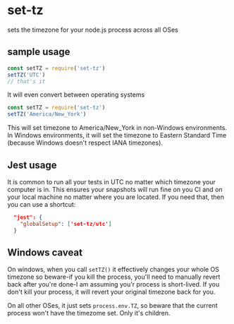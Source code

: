 # set-tz

sets the timezone for your node.js process across all OSes

## sample usage

```javascript
const setTZ = require('set-tz')
setTZ('UTC')
// that's it
```

It will even convert between operating systems

```javascript
const setTZ = require('set-tz')
setTZ('America/New_York')
```

This will set timezone to America/New_York in non-Windows environments.
In Windows environments, it will set the timezone to Eastern Standard Time (because Windows doesn't respect IANA timezones).

## Jest usage

It is common to run all your tests in UTC no matter which timezone your computer is in. This ensures your snapshots will run fine on you CI and on your local machine no matter where you are located. If you need that, then you can use a shortcut:

```json
  "jest": {
    "globalSetup": ['set-tz/utc']
  }
```

## Windows caveat

On windows, when you call `setTZ()` it effectively changes your whole OS timezone so beware-if you kill the process, you'll need to manually revert back after you're done-I am assuming you'r process is short-lived. If you don't kill your process, it will revert your original timezone back for you.

On all other OSes, it just sets `process.env.TZ`, so beware that the current process won't have the timezome set. Only it's children.
